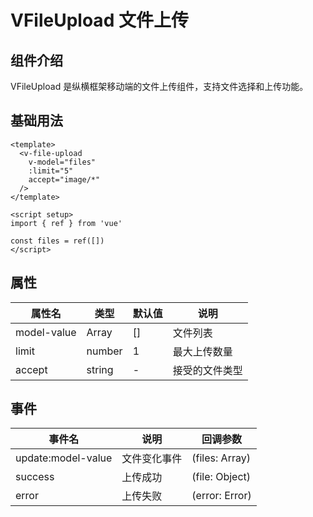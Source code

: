 # VFileUpload 文件上传

## 组件介绍

VFileUpload 是纵横框架移动端的文件上传组件，支持文件选择和上传功能。

## 基础用法

```vue
<template>
  <v-file-upload 
    v-model="files" 
    :limit="5"
    accept="image/*"
  />
</template>

<script setup>
import { ref } from 'vue'

const files = ref([])
</script>
```

## 属性

| 属性名 | 类型 | 默认值 | 说明 |
|--------|------|--------|------|
| model-value | Array | [] | 文件列表 |
| limit | number | 1 | 最大上传数量 |
| accept | string | - | 接受的文件类型 |

## 事件

| 事件名 | 说明 | 回调参数 |
|--------|------|----------|
| update:model-value | 文件变化事件 | (files: Array) |
| success | 上传成功 | (file: Object) |
| error | 上传失败 | (error: Error) |